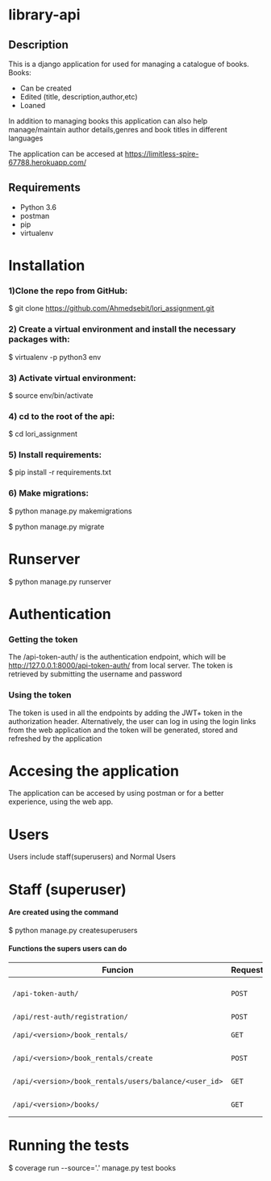 # library-api

## Description

This is a django application for used for managing a catalogue of books. Books:
* Can be created 
* Edited (title, description,author,etc)
* Loaned

In addition to managing books this application can also help manage/maintain author details,genres and book titles in different languages

The application can be accesed at https://limitless-spire-67788.herokuapp.com/

## Requirements
* Python 3.6
* postman
* pip
* virtualenv

# Installation
### 1)Clone the repo from GitHub:
$ git clone https://github.com/Ahmedsebit/lori_assignment.git

### 2) Create a virtual environment and install the necessary packages with:
$ virtualenv -p python3 env

### 3) Activate virtual environment:
$ source env/bin/activate

### 4) cd to the root of the api:
$ cd lori_assignment

### 5) Install requirements:
$ pip install -r requirements.txt

### 6) Make migrations:
$ python manage.py makemigrations

$ python manage.py migrate

# Runserver
$ python manage.py runserver

# Authentication
### Getting the token
The /api-token-auth/ is the authentication endpoint, which will be http://127.0.0.1:8000/api-token-auth/ from local server. The token is retrieved by submitting the username and password

### Using the token
The token is used in all the endpoints by adding the JWT+ token in the authorization header. Alternatively, the user can log in using the login links from the web application and the token will be generated, stored and refreshed by the application

# Accesing the application
The application can be accesed by using postman or for a better experience, using the web app.

# Users
Users include staff(superusers) and Normal Users
# Staff (superuser)
#### Are created using the command
$ python manage.py createsuperusers
#### Functions the supers users can do
| Funcion                                    | Request| command                 |
| ------------------------------------------ | -------| ------------------------|
| `/api-token-auth/`                         |`POST`  | Login and retrieve token|
| `/api/rest-auth/registration/`             |`POST`  | Registration            |
| `/api/<version>/book_rentals/`             |`GET`   | GET ALL RENTALS         |
| `/api/<version>/book_rentals/create`       |`POST`  | Create Book Rental      |
| `/api/<version>/book_rentals/users/balance/<user_id>`|`GET`   | GET balance   |
| `/api/<version>/books/`                    |`GET`   | GET All Books           |

# Running the tests
 $ coverage run --source='.' manage.py test books

